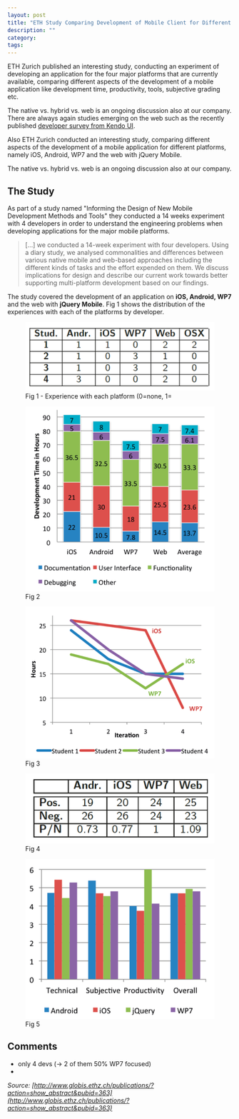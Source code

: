 ```yaml
---
layout: post
title: "ETH Study Comparing Development of Mobile Client for Different Platforms"
description: ""
category:
tags:
---
```


ETH Zurich published an interesting study, conducting an experiment of developing an application for the four major platforms that are currently available, comparing different aspects of the development of a mobile application like development time, productivity, tools, subjective grading etc.

The native vs. hybrid vs. web is an ongoing discussion also at our company. There are always again studies emerging on the web such as the recently published [developer survey from Kendo UI](http://www.kendoui.com/surveys/global-developer-survey-2013.aspx). 


Also ETH Zurich conducted an interesting study, comparing different aspects of the development of a mobile application for different platforms, namely iOS, Android, WP7 and the web with jQuery Mobile.

The native vs. hybrid vs. web is an ongoing discussion also at our company. 

## The Study

As part of a study named "Informing the Design of New Mobile Development Methods and Tools" they conducted a 14 weeks experiment with 4 developers in order to understand the engineering problems when developing applications for the major mobile platforms.

>  [...] we conducted a 14-week experiment with four developers. Using a diary study, we analysed commonalities and differences between various native mobile and web-based approaches including the different kinds of tasks and the effort expended on them. We discuss implications for design and describe our current work towards better supporting multi-platform development based on our findings.

The study covered the development of an application on **iOS, Android, WP7** and the web with **jQuery Mobile**. Fig 1 shows the distribution of the experiences with each of the platforms by developer.

<figure>
    <img src="/blog/assets/imgs/ethmobilestudy_experience.png" />
    <figcaption>Fig 1 - Experience with each platform (0=none, 1=</figcaption>
</figure>

<figure>
    <img src="/blog/assets/imgs/ethmobilestudy_aggregateddevtime.png" />
    <figcaption>Fig 2</figcaption>
</figure>

<figure>
    <img src="/blog/assets/imgs/ethmobilestudy_hoursperiteration.png" />
    <figcaption>Fig 3</figcaption>
</figure>

<figure>
    <img src="/blog/assets/imgs/ethmobilestudy_subjectiveimpr.png" />
    <figcaption>Fig 4</figcaption>
</figure>

<figure>
    <img src="/blog/assets/imgs/ethmobilestudy_grading.png" />
    <figcaption>Fig 5</figcaption>
</figure>

## Comments

- only 4 devs (-> 2 of them 50% WP7 focused)
- 

_Source: [http://www.globis.ethz.ch/publications/?action=show_abstract&pubid=363](http://www.globis.ethz.ch/publications/?action=show_abstract&pubid=363)_

